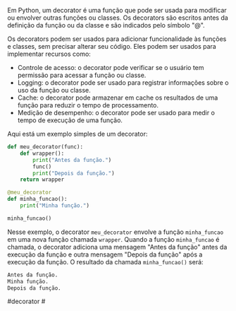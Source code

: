 Em Python, um decorator é uma função que pode ser usada para modificar ou envolver outras funções ou classes. Os decorators são escritos antes da definição da função ou da classe e são indicados pelo símbolo "@".

Os decorators podem ser usados para adicionar funcionalidade às funções e classes, sem precisar alterar seu código. Eles podem ser usados para implementar recursos como:

-   Controle de acesso: o decorator pode verificar se o usuário tem permissão para acessar a função ou classe.
-   Logging: o decorator pode ser usado para registrar informações sobre o uso da função ou classe.
-   Cache: o decorator pode armazenar em cache os resultados de uma função para reduzir o tempo de processamento.
-   Medição de desempenho: o decorator pode ser usado para medir o tempo de execução de uma função.

Aqui está um exemplo simples de um decorator:

```python
def meu_decorator(func):
    def wrapper():
        print("Antes da função.")
        func()
        print("Depois da função.")
    return wrapper

@meu_decorator
def minha_funcao():
    print("Minha função.")

minha_funcao()
```

Nesse exemplo, o decorator `meu_decorator` envolve a função `minha_funcao` em uma nova função chamada `wrapper`. Quando a função `minha_funcao` é chamada, o decorator adiciona uma mensagem "Antes da função" antes da execução da função e outra mensagem "Depois da função" após a execução da função. O resultado da chamada `minha_funcao()` será:


```python
Antes da função.
Minha função.
Depois da função.
```

#decorator #